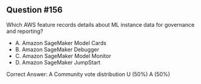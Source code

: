 ## Question #156

Which AWS feature records details about ML instance data for governance and reporting?

- A. Amazon SageMaker Model Cards
- B. Amazon SageMaker Debugger
- C. Amazon SageMaker Model Monitor
- D. Amazon SageMaker JumpStart 

Correct Answer: 
A Community vote distribution U (50%) A (50%)